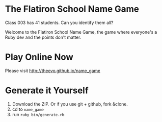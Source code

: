 # The Flatiron School Name Game

Class 003 has 41 students. Can you identify them all?

Welcome to the Flatiron School Name Game, the game where everyone's a Ruby dev and the points don't matter.

# Play Online Now

Please visit http://theevo.github.io/name_game

# Generate it Yourself

1. Download the ZIP. Or if you use git + github, fork &clone.
1. cd to `name_game`
1. run `ruby bin/generate.rb`

